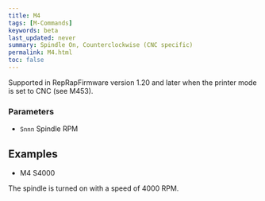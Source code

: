 ```yaml
---
title: M4
tags: [M-Commands] 
keywords: beta 
last_updated: never 
summary: Spindle On, Counterclockwise (CNC specific) 
permalink: M4.html
toc: false 
---
```



Supported in RepRapFirmware version 1.20 and later when the printer mode is set to CNC (see M453).

### Parameters

* `Snnn` Spindle RPM

## Examples

* M4 S4000

The spindle is turned on with a speed of 4000 RPM.

